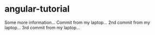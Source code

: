 # angular-tutorial
Some more information...
Commit from my laptop...
2nd commit from my laptop...
3rd commit from my laptop...